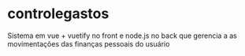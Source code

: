 # controlegastos
Sistema em vue + vuetify no front e node.js no back que gerencia a as movimentações das finanças pessoais do usuário
